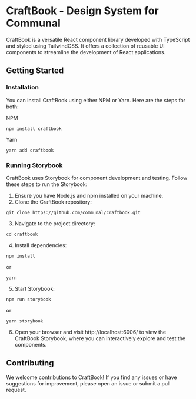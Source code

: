 # CraftBook - Design System for Communal

CraftBook is a versatile React component library developed with TypeScript and styled using TailwindCSS. 
It offers a collection of reusable UI components to streamline the development of React applications.

## Getting Started

### Installation

You can install CraftBook using either NPM or Yarn. Here are the steps for both:

NPM
```
npm install craftbook
```

Yarn
```
yarn add craftbook
```

### Running Storybook

CraftBook uses Storybook for component development and testing. 
Follow these steps to run the Storybook:

1. Ensure you have Node.js and npm installed on your machine.
2. Clone the CraftBook repository:
```
git clone https://github.com/communal/craftbook.git
```

3. Navigate to the project directory:
```
cd craftbook
```

4. Install dependencies:
```
npm install
```
or
```
yarn
```

5. Start Storybook:
```
npm run storybook
```
or
```
yarn storybook
```

6. Open your browser and visit http://localhost:6006/ to view the CraftBook Storybook, where you can interactively explore and test the components.

## Contributing

We welcome contributions to CraftBook! If you find any issues or have suggestions for improvement, please open an issue or submit a pull request.